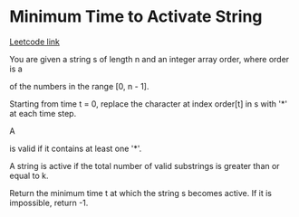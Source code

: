 # Minimum Time to Activate String

[Leetcode link](https://leetcode.com/problems/minimum-time-to-activate-string/description/)

You are given a string s of length n and an integer array order, where order is a

of the numbers in the range [0, n - 1].

Starting from time t = 0, replace the character at index order[t] in s with '*' at each time step.

A

is valid if it contains at least one '*'.

A string is active if the total number of valid substrings is greater than or equal to k.

Return the minimum time t at which the string s becomes active. If it is impossible, return -1.